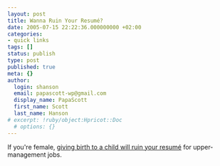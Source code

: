 ```yaml
---
layout: post
title: Wanna Ruin Your Resumé?
date: 2005-07-15 22:22:36.000000000 +02:00
categories:
- quick links
tags: []
status: publish
type: post
published: true
meta: {}
author:
  login: shanson
  email: papascott-wp@gmail.com
  display_name: PapaScott
  first_name: Scott
  last_name: Hanson
# excerpt: !ruby/object:Hpricot::Doc
  # options: {}
---
```

<p>If you're female, <a href="http://www.washingtonmonthly.com/archives/individual/2005_07/006730.php" title="The Washington Monthly">giving birth to a child will ruin your resum&eacute;</a> for upper-management jobs.</p>
